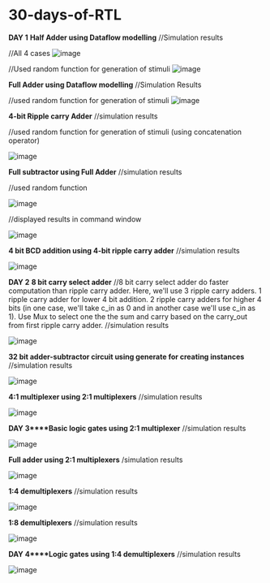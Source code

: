 # 30-days-of-RTL
**DAY 1**
**Half Adder using Dataflow modelling**
//Simulation results

//All 4 cases 
![image](https://github.com/Namita0007/30-days-of-RTL/assets/95399425/ece1cc4d-9513-4cad-851c-cedee0a00923)

//Used random function for generation of stimuli
![image](https://github.com/Namita0007/30-days-of-RTL/assets/95399425/bf027546-ab3e-477b-a189-5f099de6c9d6)

**Full Adder using Dataflow modelling**
//Simulation Results

//used random function for generation of stimuli
![image](https://github.com/Namita0007/30-days-of-RTL/assets/95399425/f512bc32-d191-4fd5-a7d0-cd3e30554fda)

**4-bit Ripple carry Adder**
//simulation results

//used random function for generation of stimuli (using concatenation operator)

![image](https://github.com/Namita0007/30-days-of-RTL/assets/95399425/ed5b4911-eba3-430b-8bf4-6556011a5429)

**Full subtractor using Full Adder**
//simulation results

//used random function

![image](https://github.com/Namita0007/30-days-of-RTL/assets/95399425/847853a3-9da1-490f-ae1f-23cd7c77787f)

//displayed results in command window

![image](https://github.com/Namita0007/30-days-of-RTL/assets/95399425/6070d195-4adb-49a0-b893-4bb25a7345a4)



**4 bit BCD addition using 4-bit ripple carry adder**
//simulation results 

![image](https://github.com/Namita0007/30-days-of-RTL/assets/95399425/a13a7dcf-a734-4275-8cd7-01742851c7e9)


**DAY 2** **8 bit carry select adder**
//8 bit carry select adder do faster computation than ripple carry adder. Here, we'll use 3 ripple carry adders. 1 ripple carry adder for lower 4 bit addition. 2 ripple carry adders for higher 4 bits (in one case, we'll take c_in as 0 and in another case we'll use c_in as 1). Use Mux to select one the the sum and carry based on the carry_out from first ripple carry adder.
//simulation results

![image](https://github.com/Namita0007/30-days-of-RTL/assets/95399425/58382eb5-d67f-4b6a-b73c-f05d7a693fee)


**32 bit adder-subtractor circuit using generate for creating instances**
//simulation results

![image](https://github.com/Namita0007/30-days-of-RTL/assets/95399425/f59292a7-5e3a-41f2-89a3-24e105be2eac)

**4:1 multiplexer using 2:1 multiplexers**
//simulation results

![image](https://github.com/Namita0007/30-days-of-RTL/assets/95399425/2f9a1dc5-e3a4-48cc-8745-eab6b017912a)

**DAY 3****Basic logic gates using 2:1 multiplexer**
//simulation results

![image](https://github.com/Namita0007/30-days-of-RTL/assets/95399425/8d0e848c-adde-41b6-bd4d-b7a5fe0410b7)

**Full adder using 2:1 multiplexers**
/simulation results

![image](https://github.com/Namita0007/30-days-of-RTL/assets/95399425/475350ea-f970-40b0-98b1-9d13505803ed)

**1:4 demultiplexers**
//simulation results

![image](https://github.com/Namita0007/30-days-of-RTL/assets/95399425/bcb1f573-c474-487e-9226-b80d438e8689)


**1:8 demultiplexers**
//simulation results

![image](https://github.com/Namita0007/30-days-of-RTL/assets/95399425/dc6d03b7-f23a-44a8-8837-2be7eba6a728)


**DAY 4****Logic gates using 1:4 demultiplexers**
//simulation results

![image](https://github.com/Namita0007/30-days-of-RTL/assets/95399425/2b566d46-0820-4ae1-aaa6-0ca038b12200)











